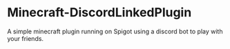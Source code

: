 # Minecraft-DiscordLinkedPlugin
A simple minecraft plugin running on Spigot using a discord bot to play with your friends.
